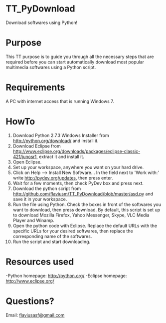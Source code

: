 TT_PyDownload
=============
Download softwares using Python!

Purpose
=======
This TT purpose is to guide you through all the necessary steps that are 
required before you can start automatically download most popular multimedia softwares using a Python script.

Requirements
============
A PC with internet access that is running Windows 7.

HowTo
=====
1. Download Python 2.7.3 Windows Installer from http://python.org/download/ and install it.
2. Download Eclipse from http://www.eclipse.org/downloads/packages/eclipse-classic-421/junosr1, extract it and install it.
3. Open Eclipse.
4. Set up your workspace, anywhere you want on your hard drive.
5. Click on Help --> Install New Software... In the field next to 'Work with:' write http://pydev.org/updates, then press enter.
6. Wait for a few moments, then check PyDev box and press next.
7. Download the python script from http://github.com/flaviusm/TT_PyDownload/blob/master/asd.py and save it in your workspace.
8. Run the file using Python. Check the boxes in front of the softwares you want to download, then press download. By default, this script is set up to download Mozilla Firefox, Yahoo Messenger, Skype, VLC Media Player and Winamp.
9. Open the python code with Eclipse. Replace the default URLs with the specific URLs for your desired softwares, then replace the corresponding name of the softwares. 
10. Run the script and start downloading. 

Resources used
==============
-Python homepage: http://python.org/ 
-Eclipse homepage: http://www.eclipse.org/

Questions?
==========
Email: flaviusasf@gmail.com
